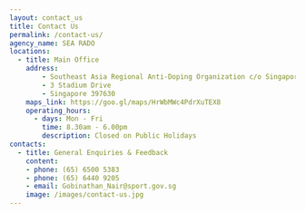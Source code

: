```yaml
---
layout: contact_us
title: Contact Us
permalink: /contact-us/
agency_name: SEA RADO
locations:
  - title: Main Office
    address:
        - Southeast Asia Regional Anti-Doping Organization c/o Singapore Sports Council
        - 3 Stadium Drive
        - Singapore 397630
    maps_link: https://goo.gl/maps/HrWbMWc4PdrXuTEX8
    operating_hours:
      - days: Mon - Fri
        time: 8.30am - 6.00pm
        description: Closed on Public Holidays
contacts:
  - title: General Enquiries & Feedback
    content:
    - phone: (65) 6500 5383
    - phone: (65) 6440 9205
    - email: Gobinathan_Nair@sport.gov.sg
    image: /images/contact-us.jpg
---
```

